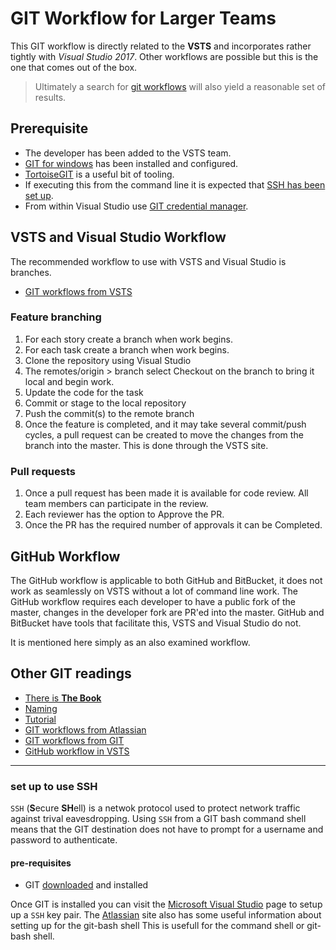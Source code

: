 # GIT Workflow for Larger Teams

This GIT workflow is directly related to the **VSTS** and incorporates rather tightly with _Visual Studio 2017_.  Other workflows are possible but this is the one that comes out of the box.

> Ultimately a search for [git workflows](https://www.google.ca/search?q=git+workflows) will also yield a reasonable set of results.

## Prerequisite

* The developer has been added to the VSTS team.
* [GIT for windows](https://git-scm.com/download/win) has been installed and configured.
* [TortoiseGIT](https://tortoisegit.org/download/) is a useful bit of tooling.
* If executing this from the command line it is expected that [SSH has been set up](https://www.visualstudio.com/en-us/docs/git/use-ssh-keys-to-authenticate).
* From within Visual Studio use [GIT credential manager](https://www.visualstudio.com/en-us/docs/git/set-up-credential-managers).

## VSTS and Visual Studio Workflow

The recommended workflow to use with VSTS and Visual Studio is branches.

* [GIT workflows from VSTS](https://www.visualstudio.com/en-us/docs/git/tutorial/gitworkflow)

### Feature branching

1. For each story create a branch when work begins.
1. For each task create a branch when work begins.
1. Clone the repository using Visual Studio
1. The remotes/origin > branch select Checkout on the branch to bring it local and begin work.
1. Update the code for the task
1. Commit or stage to the local repository
1. Push the commit(s) to the remote branch
1. Once the feature is completed, and it may take several commit/push cycles, a pull request can be created to move the changes from the branch into the master.  This is done through the VSTS site.

### Pull requests

1. Once a pull request has been made it is available for code review.  All team members can participate in the review.
1. Each reviewer has the option to Approve the PR.
1. Once the PR has the required number of approvals it can be Completed.

## GitHub Workflow

The GitHub workflow is applicable to both GitHub and BitBucket, it does not work as seamlessly on VSTS without a lot of command line work.  The GitHub workflow requires each developer to have a public fork of the master, changes in the developer fork are PR'ed into the master.  GitHub and BitBucket have tools that facilitate this, VSTS and Visual Studio do not.

It is mentioned here simply as an also examined workflow.

## Other GIT readings

* [There is **The Book**](https://git-scm.com/book/en/v2)
* [Naming](https://www.visualstudio.com/en-us/articles/git-branching-guidance)
* [Tutorial](https://www.visualstudio.com/en-us/docs/git/gitquickstart)
* [GIT workflows from Atlassian](https://www.atlassian.com/git/tutorials/syncing)
* [GIT workflows from GIT](https://git-scm.com/book/en/v2)
* [GitHub workflow in VSTS](http://www.woodcp.com/2014/01/how-to-fork-git-repositories-on-visual-studio-online/)

---

### set up to use SSH

`SSH` (**S**ecure **SH**ell) is a netwok protocol used to protect network traffic against trival eavesdropping.  Using `SSH` from a GIT bash command shell means that the GIT destination does not have to prompt for a username and password to authenticate.

#### pre-requisites

* GIT [downloaded](https://git-scm.com/download/win) and installed

Once GIT is installed you can visit the [Microsoft Visual Studio](https://www.visualstudio.com/en-us/docs/git/use-ssh-keys-to-authenticate) page to setup up a `SSH` key pair. The [Atlassian](https://confluence.atlassian.com/bitbucket/set-up-ssh-for-git-728138079.html) site also has some useful information about setting up for the git-bash shell This is usefull for the command shell or git-bash shell.